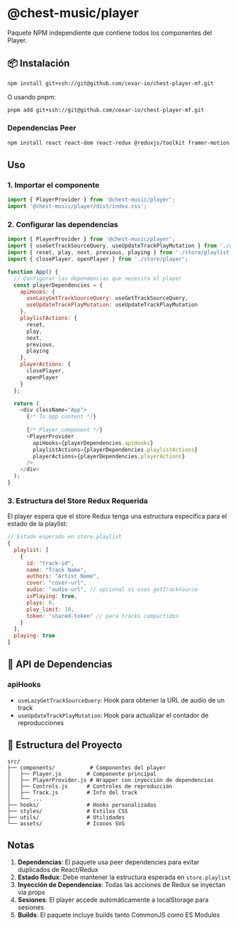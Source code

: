 # @chest-music/player

Paquete NPM independiente que contiene todos los componentes del Player.

## 📦 Instalación

```bash
npm install git+ssh://git@github.com/cexar-io/chest-player-mf.git
```

O usando pnpm:

```bash
pnpm add git+ssh://git@github.com/cexar-io/chest-player-mf.git
```

### Dependencias Peer


```bash
npm install react react-dom react-redux @reduxjs/toolkit framer-motion @heroicons/react
```

## Uso

### 1. Importar el componente

```javascript
import { PlayerProvider } from '@chest-music/player';
import '@chest-music/player/dist/index.css';
```

### 2. Configurar las dependencias


```javascript
import { PlayerProvider } from '@chest-music/player';
import { useGetTrackSourceQuery, useUpdateTrackPlayMutation } from './api/tracks';
import { reset, play, next, previous, playing } from './store/playlist';
import { closePlayer, openPlayer } from './store/player';

function App() {
  // Configurar las dependencias que necesita el player
  const playerDependencies = {
    apiHooks: {
      useLazyGetTrackSourceQuery: useGetTrackSourceQuery,
      useUpdateTrackPlayMutation: useUpdateTrackPlayMutation
    },
    playlistActions: {
      reset,
      play,
      next,
      previous,
      playing
    },
    playerActions: {
      closePlayer,
      openPlayer
    }
  };

  return (
    <div className="App">
      {/* Tu app content */}
      
      {/* Player component */}
      <PlayerProvider 
        apiHooks={playerDependencies.apiHooks}
        playlistActions={playerDependencies.playlistActions}
        playerActions={playerDependencies.playerActions}
      />
    </div>
  );
}
```

### 3. Estructura del Store Redux Requerida

El player espera que el store Redux tenga una estructura específica para el estado de la playlist:

```javascript
// Estado esperado en store.playlist
{
  playlist: [
    {
      id: "track-id",
      name: "Track Name",
      authors: "Artist Name",
      cover: "cover-url",
      audio: "audio-url", // opcional si usas getTrackSource
      isPlaying: true,
      plays: 0,
      play_limit: 10,
      token: "shared-token" // para tracks compartidos
    }
  ],
  playing: true
}
```

## 🔧 API de Dependencias

### apiHooks

- `useLazyGetTrackSourceQuery`: Hook para obtener la URL de audio de un track
- `useUpdateTrackPlayMutation`: Hook para actualizar el contador de reproducciones


## 📄 Estructura del Proyecto

```
src/
├── components/           # Componentes del player
│   ├── Player.js        # Componente principal
│   ├── PlayerProvider.js # Wrapper con inyección de dependencias
│   ├── Controls.js      # Controles de reproducción
│   ├── Track.js         # Info del track
│   └── ...
├── hooks/               # Hooks personalizados
├── styles/              # Estilos CSS
├── utils/               # Utilidades
└── assets/              # Iconos SVG
```

##  Notas

1. **Dependencias**: El paquete usa peer dependencies para evitar duplicados de React/Redux
2. **Estado Redux**: Debe mantener la estructura esperada en `store.playlist`
3. **Inyección de Dependencias**: Todas las acciones de Redux se inyectan via props
4. **Sesiones**: El player accede automáticamente a localStorage para sesiones
5. **Builds**: El paquete incluye builds tanto CommonJS como ES Modules

